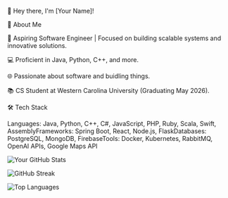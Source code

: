 👋 Hey there, I'm [Your Name]!

🚀 About Me

🎯 Aspiring Software Engineer | Focused on building scalable systems and innovative solutions.

💻 Proficient in Java, Python, C++, and more.

🌐 Passionate about software and buidling things.

📚 CS Student at Western Carolina University (Graduating May 2026).

🛠️ Tech Stack

Languages: Java, Python, C++, C#, JavaScript, PHP, Ruby, Scala, Swift, AssemblyFrameworks: Spring Boot, React, Node.js, FlaskDatabases: PostgreSQL, MongoDB, FirebaseTools: Docker, Kubernetes, RabbitMQ, OpenAI APIs, Google Maps API

![Your GitHub Stats](https://github-readme-stats.vercel.app/api?username=Dagmawi-a-Negatu&show_icons=true&theme=radical)

![GitHub Streak](https://github-readme-streak-stats.herokuapp.com/?user=Dagmawi-a-Negatu&theme=dark)


![Top Languages](https://github-readme-stats.vercel.app/api/top-langs/?username=Dagmawi-a-Negatu&layout=compact&theme=radical)
